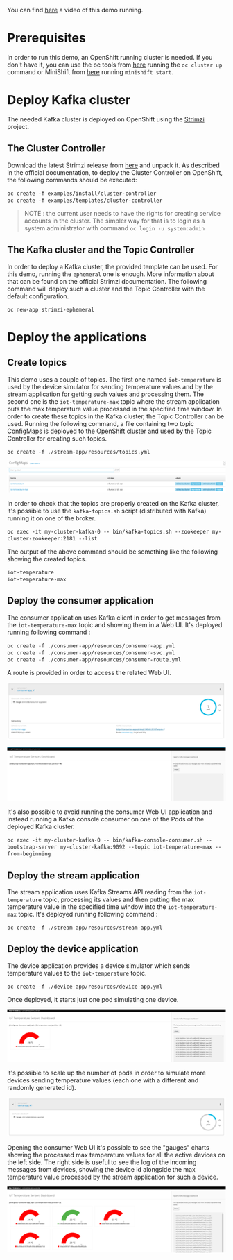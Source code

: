 You can find [here](https://youtu.be/MljQnXZE1oY) a video of this demo running.

# Prerequisites

In order to run this demo, an OpenShift running cluster is needed. If you don't have it, you can use the oc tools from 
[here](https://github.com/openshift/origin/releases) running the `oc cluster up` command or MiniShift from 
[here](https://github.com/minishift/minishift) running `minishift start`.

# Deploy Kafka cluster

The needed Kafka cluster is deployed on OpenShift using the [Strimzi](http://strimzi.io/) project.

## The Cluster Controller

Download the latest Strimzi release from [here](https://github.com/strimzi/strimzi/releases) and unpack it.
As described in the official documentation, to deploy the Cluster Controller on OpenShift, the following commands 
should be executed:

```
oc create -f examples/install/cluster-controller
oc create -f examples/templates/cluster-controller
```

> NOTE : the current user needs to have the rights for creating service accounts in the cluster. The simpler way for that 
is to login as a system administrator with command `oc login -u system:admin`

## The Kafka cluster and the Topic Controller

In order to deploy a Kafka cluster, the provided template can be used. For this demo, running the `ephemeral` one is enough.
More information about that can be found on the official Strimzi documentation.
The following command will deploy such a cluster and the Topic Controller with the default configuration.

```
oc new-app strimzi-ephemeral
```

# Deploy the applications

## Create topics

This demo uses a couple of topics. The first one named `iot-temperature` is used by the device simulator for sending 
temperature values and by the stream application for getting such values and processing them. The second one is the 
`iot-temperature-max` topic where the stream application puts the max temperature value processed in the specified time 
window.
In order to create these topics in the Kafka cluster, the Topic Controller can be used. Running the following command, a 
file containing two topic ConfigMaps is deployed to the OpenShift cluster and used by the Topic Controller for creating 
such topics.

```
oc create -f ./stream-app/resources/topics.yml
```

![topics](../iot-demo/images/topics.png)

In order to check that the topics are properly created on the Kafka cluster, it's possible to use the `kafka-topics.sh` script 
(distributed with Kafka) running it on one of the broker.

```
oc exec -it my-cluster-kafka-0 -- bin/kafka-topics.sh --zookeeper my-cluster-zookeeper:2181 --list
```

The output of the above command should be something like the following showing the created topics.

```
iot-temperature
iot-temperature-max
```

## Deploy the consumer application

The consumer application uses Kafka client in order to get messages from the `iot-temperature-max` topic and showing them 
in a Web UI.
It's deployed running following command :

```
oc create -f ./consumer-app/resources/consumer-app.yml
oc create -f ./consumer-app/resources/consumer-svc.yml
oc create -f ./consumer-app/resources/consumer-route.yml
```

A route is provided in order to access the related Web UI.

![route](../iot-demo/images/route.png)

![web ui](../iot-demo/images/web_ui.png)

It's also possible to avoid running the consumer Web UI application and instead running a Kafka console consumer on one 
of the Pods of the deployed Kafka cluster.

```
oc exec -it my-cluster-kafka-0 -- bin/kafka-console-consumer.sh --bootstrap-server my-cluster-kafka:9092 --topic iot-temperature-max --from-beginning
```

## Deploy the stream application

The stream application uses Kafka Streams API reading from the `iot-temperature` topic, processing its values and then 
putting the max temperature value in the specified time window into the `iot-temperature-max` topic.
It's deployed running following command :

```
oc create -f ./stream-app/resources/stream-app.yml
```

## Deploy the device application

The device application provides a device simulator which sends temperature values to the `iot-temperature` topic.

```
oc create -f ./device-app/resources/device-app.yml
```

Once deployed, it starts just one pod simulating one device.

![one device gauge](../iot-demo/images/one_device_gauge.png)

it's possible to scale up the number of pods in order to simulate more devices sending temperature values (each one with 
a different and randomly generated id).

![scale up device](../iot-demo/images/scale_up_device.png)

Opening the consumer Web UI it's possible to see the "gauges" charts showing the processed max temperature values for all the 
active devices on the left side. The right side is useful to see the log of the incoming messages from devices, showing the 
device id alongside the max temperature value processed by the stream application for such a device.

![more device gauges](../iot-demo/images/more_device_gauges.png)
